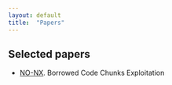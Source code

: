 ```yaml
---
layout: default
title:  "Papers"
---
```


## Selected papers

* [NO-NX](http://students.mimuw.edu.pl/~zbyszek/asm/pl/slides/no-nx.pdf). Borrowed Code Chunks Exploitation 
